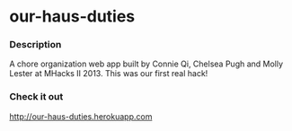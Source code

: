 our-haus-duties
===============

### Description
A chore organization web app built by Connie Qi, Chelsea Pugh and Molly Lester at MHacks II 2013. This was our first real hack!

### Check it out
http://our-haus-duties.herokuapp.com
